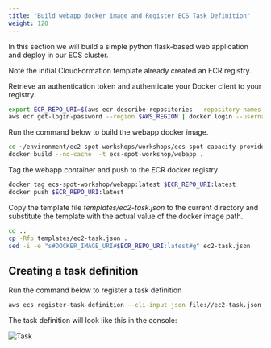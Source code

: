 ```yaml
---
title: "Build webapp docker image and Register ECS Task Definition"
weight: 120
---
```


In this section we will build a simple python flask-based web application and deploy in our ECS cluster.

Note the initial CloudFormation template already created an ECR registry.  

Retrieve an authentication token and authenticate your Docker client to your registry.

```bash
export ECR_REPO_URI=$(aws ecr describe-repositories --repository-names ecs-spot-workshop/webapp | jq -r '.repositories[0].repositoryUri')
aws ecr get-login-password --region $AWS_REGION | docker login --username AWS --password-stdin $ECR_REPO_URI
```

Run the command below to build the webapp docker image.

```bash
cd ~/environment/ec2-spot-workshops/workshops/ecs-spot-capacity-providers/webapp/
docker build --no-cache  -t ecs-spot-workshop/webapp .
```

Tag the webapp container and push to the ECR docker registry

```bash
docker tag ecs-spot-workshop/webapp:latest $ECR_REPO_URI:latest
docker push $ECR_REPO_URI:latest
```

Copy the template file *templates/ec2-task.json* to the current directory and substitute the template with the actual value of the docker image path.

```bash
cd ..
cp -Rfp templates/ec2-task.json .
sed -i -e "s#DOCKER_IMAGE_URI#$ECR_REPO_URI:latest#g" ec2-task.json
```

## Creating a task definition

Run the command below to register a task definition

```bash
aws ecs register-task-definition --cli-input-json file://ec2-task.json
```
The task definition will look like this in the console:

![Task](/images/ecs-spot-capacity-providers/task1.png)